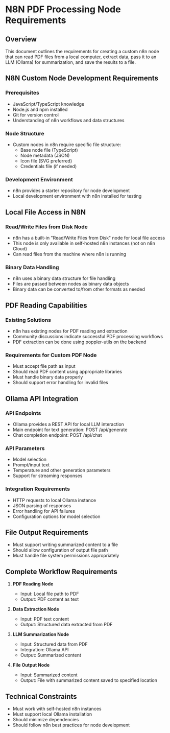 # N8N PDF Processing Node Requirements

## Overview
This document outlines the requirements for creating a custom n8n node that can read PDF files from a local computer, extract data, pass it to an LLM (Ollama) for summarization, and save the results to a file.

## N8N Custom Node Development Requirements

### Prerequisites
- JavaScript/TypeScript knowledge
- Node.js and npm installed
- Git for version control
- Understanding of n8n workflows and data structures

### Node Structure
- Custom nodes in n8n require specific file structure:
  - Base node file (TypeScript)
  - Node metadata (JSON)
  - Icon file (SVG preferred)
  - Credentials file (if needed)

### Development Environment
- n8n provides a starter repository for node development
- Local development environment with n8n installed for testing

## Local File Access in N8N

### Read/Write Files from Disk Node
- n8n has a built-in "Read/Write Files from Disk" node for local file access
- This node is only available in self-hosted n8n instances (not on n8n Cloud)
- Can read files from the machine where n8n is running

### Binary Data Handling
- n8n uses a binary data structure for file handling
- Files are passed between nodes as binary data objects
- Binary data can be converted to/from other formats as needed

## PDF Reading Capabilities

### Existing Solutions
- n8n has existing nodes for PDF reading and extraction
- Community discussions indicate successful PDF processing workflows
- PDF extraction can be done using poppler-utils on the backend

### Requirements for Custom PDF Node
- Must accept file path as input
- Should read PDF content using appropriate libraries
- Must handle binary data properly
- Should support error handling for invalid files

## Ollama API Integration

### API Endpoints
- Ollama provides a REST API for local LLM interaction
- Main endpoint for text generation: POST /api/generate
- Chat completion endpoint: POST /api/chat

### API Parameters
- Model selection
- Prompt/input text
- Temperature and other generation parameters
- Support for streaming responses

### Integration Requirements
- HTTP requests to local Ollama instance
- JSON parsing of responses
- Error handling for API failures
- Configuration options for model selection

## File Output Requirements
- Must support writing summarized content to a file
- Should allow configuration of output file path
- Must handle file system permissions appropriately

## Complete Workflow Requirements

1. **PDF Reading Node**
   - Input: Local file path to PDF
   - Output: PDF content as text

2. **Data Extraction Node**
   - Input: PDF text content
   - Output: Structured data extracted from PDF

3. **LLM Summarization Node**
   - Input: Structured data from PDF
   - Integration: Ollama API
   - Output: Summarized content

4. **File Output Node**
   - Input: Summarized content
   - Output: File with summarized content saved to specified location

## Technical Constraints
- Must work with self-hosted n8n instances
- Must support local Ollama installation
- Should minimize dependencies
- Should follow n8n best practices for node development
